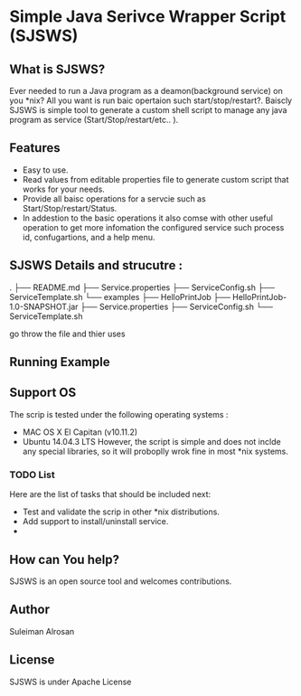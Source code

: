 
Simple Java Serivce Wrapper Script (SJSWS)
==========


What is SJSWS?
-----
Ever needed to run a Java program as a deamon(background service) on you *nix? All you want is run baic opertaion such start/stop/restart?. Baiscly SJSWS  is simple tool to generate a custom shell script to manage any java program as service (Start/Stop/restart/etc.. ). 


Features
--------

- Easy to use.
- Read values from editable properties file to generate custom script that works for your needs.   
- Provide all baisc operations for a servcie such as Start/Stop/restart/Status. 
- In addestion to the basic operations it also comse with other useful operation to get more infomation the configured service such process id, confugartions, and a help menu. 
 


SJSWS Details and strucutre : 
---
.
├── README.md
├── Service.properties
├── ServiceConfig.sh
├── ServiceTemplate.sh
└── examples
    ├── HelloPrintJob
    ├── HelloPrintJob-1.0-SNAPSHOT.jar
    ├── Service.properties
    ├── ServiceConfig.sh
    └── ServiceTemplate.sh

go throw the file and thier uses 


Running Example
--------


Support OS
--------
The scrip is tested under the following operating systems :  
-  MAC OS X El Capitan (v10.11.2)
-  Ubuntu 14.04.3 LTS
However, the script is simple and does not inclde any special libraries, so it will proboplly wrok fine in most *nix systems.  
### TODO List
Here are the list of tasks that should be included next: 
- Test and validate the scrip in other *nix distributions.
- Add support to install/uninstall service.
- 
How can You help?
-----------------

SJSWS is an open source tool and welcomes contributions.


Author
--------
Suleiman Alrosan 

License
-------
 SJSWS is under Apache License
